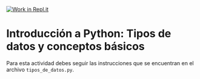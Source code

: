 [![Work in Repl.it](https://classroom.github.com/assets/work-in-replit-14baed9a392b3a25080506f3b7b6d57f295ec2978f6f33ec97e36a161684cbe9.svg)](https://classroom.github.com/online_ide?assignment_repo_id=4143079&assignment_repo_type=AssignmentRepo)
# Introducción a Python: Tipos de datos y conceptos básicos

Para esta actividad debes seguir las instrucciones que se encuentran en el archivo `tipos_de_datos.py`.

